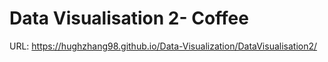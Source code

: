 # Data Visualisation 2- Coffee
URL: https://hughzhang98.github.io/Data-Visualization/DataVisualisation2/
